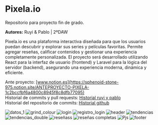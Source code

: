 # Pixela.io

Repositorio para proyecto fin de grado. </br>

**Autores:** Ruyi & Pablo | 2ºDAW

Pixela.io es una plataforma interactiva diseñada para que los usuarios puedan descubrir y explorar sus series y películas favoritas. Permite agregar reseñas, calificar contenidos y gestionar una experiencia completamente personalizada.
El proyecto será desarrollado utilizando React para la interfaz de usuario (frontend) y Laravel para la lógica del servidor (backend), asegurando una experiencia moderna, dinámica y eficiente.

Ante proyecto: [www.notion.es](https://sphenoid-stone-975.notion.site/ANTEPROYECTO-PIXELA-1c2bccfbf6a4800c8945f8c8dfb77095) <br/>
Historial de commits y pull requests: [Historial ruyi y pablo](https://docs.google.com/document/d/1tCagftMIyK-YbXul7YxGf_HXpOOPHqtqO7swChsxbao/edit?tab=t.0) <br/>
Historial del repositorio de commits: [Historial github](https://github.com/envyx10/Pixela/commits/main/)


![datos_1](https://github.com/user-attachments/assets/9809f359-e4a4-4c77-8144-7fc5a4b55a58)
![grind_colour](https://github.com/user-attachments/assets/c3194929-c906-4cc7-9d4f-9e1912a0121c)
![login](https://github.com/user-attachments/assets/99c60e1c-8005-4969-bfc0-30450f318a02)
![registro_login](https://github.com/user-attachments/assets/f712c74f-cc8b-4bb6-9541-e89ace61786c)
![header](https://github.com/user-attachments/assets/7e3bcec4-bfd2-4a69-b373-7d8ce0364b49)
![tendencias](https://github.com/user-attachments/assets/1c44578e-ccf2-4f81-a069-5dcba2fd9348)
![tendencias_double](https://github.com/user-attachments/assets/b4e8a139-4ea6-49b3-aa20-60eb2111e716)
![reseñass](https://github.com/user-attachments/assets/5d30b8d5-7ceb-401d-a6e7-78a5805bf518)
![reseñas completas](https://github.com/user-attachments/assets/55e17d81-d3a2-4810-baae-0f954e0fb85e)
![Pjs](https://github.com/user-attachments/assets/aaacda69-1feb-4910-821b-d9806b6e9811)
![footer](https://github.com/user-attachments/assets/32d21ec9-fbcc-4abe-bb08-f767a596327a)

